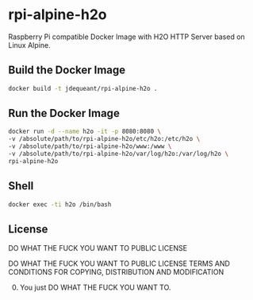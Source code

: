 # rpi-alpine-h2o

Raspberry Pi compatible Docker Image with H2O HTTP Server based on Linux Alpine.

## Build the Docker Image
```bash
docker build -t jdequeant/rpi-alpine-h2o .
```

## Run the Docker Image
```bash
docker run -d --name h2o -it -p 8080:8080 \
-v /absolute/path/to/rpi-alpine-h2o/etc/h2o:/etc/h2o \
-v /absolute/path/to/rpi-alpine-h2o/www:/www \
-v /absolute/path/to/rpi-alpine-h2o/var/log/h2o:/var/log/h2o \
rpi-alpine-h2o
```

## Shell
```bash
docker exec -ti h2o /bin/bash
```

## License

DO WHAT THE FUCK YOU WANT TO PUBLIC LICENSE  

DO WHAT THE FUCK YOU WANT TO PUBLIC LICENSE 
TERMS AND CONDITIONS FOR COPYING, DISTRIBUTION AND MODIFICATION 

0. You just DO WHAT THE FUCK YOU WANT TO.
